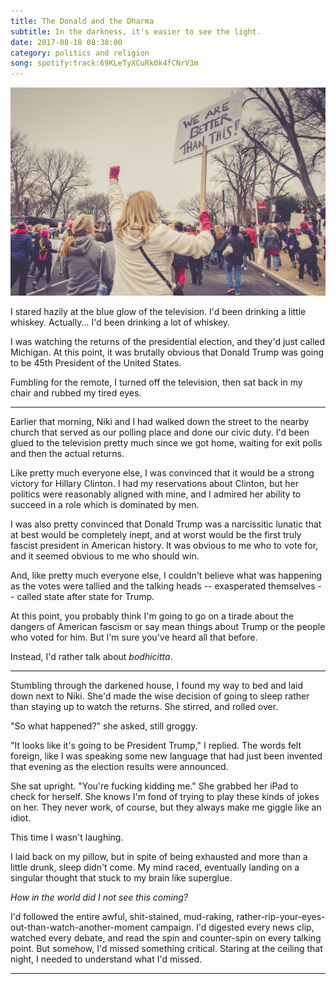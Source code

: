 ```yaml
---
title: The Donald and the Dharma
subtitle: In the darkness, it's easier to see the light.
date: 2017-08-18 08:38:00
category: politics and religion
song: spotify:track:69KLeTyXCuRk0k4fCNrV3m
---
```


![](media/we-are-better-than-this.jpg)

<span class='drop-cap'>I stared hazily</span> at the blue glow of the television. I'd been drinking a little whiskey. Actually... I'd been drinking a lot of whiskey.

I was watching the returns of the presidential election, and they'd just called Michigan. At this point, it was brutally obvious that Donald Trump was going to be 45th President of the United States.

Fumbling for the remote, I turned off the television, then sat back in my chair and rubbed my tired eyes.

---

Earlier that morning, Niki and I had walked down the street to the nearby church that served as our polling place and done our civic duty. I'd been glued to the television pretty much since we got home, waiting for exit polls and then the actual returns.

Like pretty much everyone else, I was convinced that it would be a strong victory for Hillary Clinton. I had my reservations about Clinton, but her politics were reasonably aligned with mine, and I admired her ability to succeed in a role which is dominated by men.

I was also pretty convinced that Donald Trump was a narcissitic lunatic that at best would be completely inept, and at worst would be the first truly fascist president in American history. It was obvious to me who to vote for, and it seemed obvious to me who should win.

And, like pretty much everyone else, I couldn't believe what was happening as the votes were tallied and the talking heads -- exasperated themselves -- called state after state for Trump.

At this point, you probably think I'm going to go on a tirade about the dangers of American fascism or say mean things about Trump or the people who voted for him. But I'm sure you've heard all that before.

Instead, I'd rather talk about *bodhicitta*.

---

Stumbling through the darkened house, I found my way to bed and laid down next to Niki. She'd made the wise decision of going to sleep rather than staying up to watch the returns. She stirred, and rolled over.

"So what happened?" she asked, still groggy.

"It looks like it's going to be President Trump," I replied. The words felt foreign, like I was speaking some new language that had just been invented that evening as the election results were announced.

She sat upright. "You're fucking kidding me." She grabbed her iPad to check for herself. She knows I'm fond of trying to play these kinds of jokes on her. They never work, of course, but they always make me giggle like an idiot.

This time I wasn't laughing.

I laid back on my pillow, but in spite of being exhausted and more than a little drunk, sleep didn't come. My mind raced, eventually landing on a singular thought that stuck to my brain like superglue.

*How in the world did I not see this coming?*

I'd followed the entire awful, shit-stained, mud-raking, rather-rip-your-eyes-out-than-watch-another-moment campaign. I'd digested every news clip, watched every debate, and read the spin and counter-spin on every talking point. But somehow, I'd missed something critical. Staring at the ceiling that night, I needed to understand what I'd missed.

---

